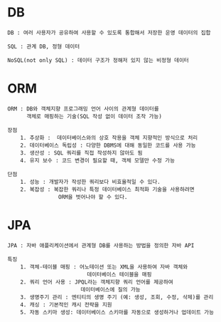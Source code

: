 # DB

	DB : 여러 사용자가 공유하여 사용할 수 있도록 통합해서 저장한 운영 데이터의 집합

	SQL : 관계 DB, 정형 데이터

	NoSQL(not only SQL) : 데이터 구조가 정해저 있지 않는 비정형 데이터

# ORM

	ORM : DB와 객체지향 프로그래밍 언어 사이의 관계형 데이터를
		  객체로 매핑하는 기술(SQL 작성 없이 데이터 조작 가능)

	장점
		1. 추상화 :  데이터베이스와의 상호 작용을 객체 지향적인 방식으로 처리
		2. 데이터베이스 독립성 : 다양한 DBMS에 대해 동일한 코드를 사용 가능
		3. 생산성 : SQL 쿼리를 직접 작성하지 않아도 됨
		4. 유지 보수 : 코드 변경이 필요할 때, 객체 모델만 수정 가능

	단점
		1. 성능 : 개발자가 작성한 쿼리보다 비효율적일 수 있다.
		2. 복잡성 : 복잡한 쿼리나 특정 데이터베이스 최적화 기술을 사용하려면 
					ORM을 벗어나야 할 수 있다.

# JPA

	JPA : 자바 애플리케이션에서 관계형 DB를 사용하는 방법을 정의한 자바 API

	특징
		1. 객체-테이블 매핑 : 어노테이션 또는 XML을 사용하여 자바 객체와 
							 데이터베이스 테이블을 매핑
		2. 쿼리 언어 사용 : JPQL라는 객체지향 쿼리 언어를 제공하여 
						   데이터베이스에 질의 가능 
		3. 생명주기 관리 : 엔티티의 생명 주기 (예: 생성, 조회, 수정, 삭제)를 관리
		4. 캐싱 : 기본적인 캐시 전략을 지원
		5. 자동 스키마 생성: 데이터베이스 스키마를 자동으로 생성하거나 업데이트 가능
